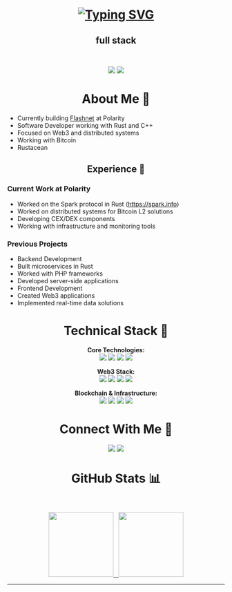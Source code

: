 <h1 align="center">
<a href="https://git.io/typing-svg"><img src="https://readme-typing-svg.herokuapp.com?font=Roboto+Slab&size=30&pause=1000&color=FF9B54&center=true&vCenter=true&width=500&height=80&lines=Hey+There!!+%F0%9F%91%8B;I'm+Matija+Sobo%C4%8Dan+%F0%9F%91%A8%E2%80%8D%F0%9F%92%BB;Building+Web3+Future+%F0%9F%9A%80" alt="Typing SVG" /></a>
</h1>

<h2 align="center"> full stack </h2>

<br>
<p align="center">
    <img src="https://img.shields.io/badge/-Visitor_Count-grey?style=for-the-badge&amp"/>
    <img src="https://profile-counter.glitch.me/Rizek000/count.svg"/> <br>
</p>

<h1 align="center"> About Me 📑 </h1>

-  Currently building [Flashnet](https://www.flashnet.xyz/) at Polarity
-  Software Developer working with Rust and C++
-  Focused on Web3 and distributed systems
-  Working with Bitcoin
- Rustacean
<h2 align="center"> <b> Experience 💼 </b> </h2>

### Current Work at Polarity
-  Worked on the Spark protocol in Rust (https://spark.info)
-  Worked on distributed systems for Bitcoin L2 solutions
-  Developing CEX/DEX components
- Working with infrastructure and monitoring tools

### Previous Projects
  - Backend Development
  - Built microservices in Rust
  - Worked with PHP frameworks
  - Developed server-side applications
  - Frontend Development
  - Created Web3 applications
  - Implemented real-time data solutions

<h1 align="center"> Technical Stack 🔬 </h1>

<p align="center"> 
<b> Core Technologies: </b><br>
<img src="https://img.shields.io/badge/-Rust-red?style=flat-square&amp;logo=rust&amp;logoColor=white"/>
<img src="https://img.shields.io/badge/-C++-00599C?style=flat-square&amp;logo=cplusplus&amp;logoColor=white"/>
<img src="https://img.shields.io/badge/-Go-00ADD8?style=flat-square&amp;logo=go&amp;logoColor=white"/>
<img src="https://img.shields.io/badge/-PHP-777BB4?style=flat-square&amp;logo=php&amp;logoColor=white"/>
</p>

<p align="center"> 
<b> Web3 Stack: </b><br>
<img src="https://img.shields.io/badge/-React-%2320232a?style=flat-square&amp;logo=react&amp;logoColor=%2361DAFB"/>
<img src="https://img.shields.io/badge/-Next.js-black?style=flat-square&amp;logo=nextdotjs&amp;logoColor=white"/>
<img src="https://img.shields.io/badge/-TypeScript-007ACC?style=flat-square&amp;logo=typescript&amp;logoColor=white"/>
<img src="https://img.shields.io/badge/-Tailwind_CSS-38B2AC?style=flat-square&amp;logo=tailwind-css&amp;logoColor=white"/>
</p>

<p align="center"> 
<b> Blockchain & Infrastructure: </b><br>
<img src="https://img.shields.io/badge/-Bitcoin-F7931A?style=flat-square&amp;logo=bitcoin&amp;logoColor=white"/>
<img src="https://img.shields.io/badge/-Web3-F16822?style=flat-square&amp;logo=web3dotjs&amp;logoColor=white"/>
<img src="https://img.shields.io/badge/-Kubernetes-326CE5?style=flat-square&amp;logo=kubernetes&amp;logoColor=white"/>
<img src="https://img.shields.io/badge/-Terraform-7B42BC?style=flat-square&amp;logo=terraform&amp;logoColor=white"/>
</p>

<h1 align="center"> Connect With Me 🤝 </h1> 
<p align="center">
<a href="mailto:matija@flashnet.xyz"><img src="https://img.shields.io/badge/-matija@flashnet.xyz-D14836?style=for-the-badge&logo=gmail&logoColor=white"/></a>
<a href="https://www.flashnet.xyz/"><img src="https://img.shields.io/badge/-flashnet.xyz-000000?style=for-the-badge&logo=web&logoColor=white"/></a>
</p>



<h1 align="center"> GitHub Stats 📊 </h1>
<br>
<p align="center">
<a href="https://github.com/Rizek000">
<img height="150em" src="https://github-readme-stats.vercel.app/api?username=Rizek000&show_icons=true&theme=tokyonight&hide=stars&include_all_commits=true&count_private=true"/> &nbsp;
<img height="150em" src="https://github-readme-stats.vercel.app/api/top-langs/?username=Rizek000&theme=algolia&layout=compact"/>
</a>
</p>

<hr>
<br>
